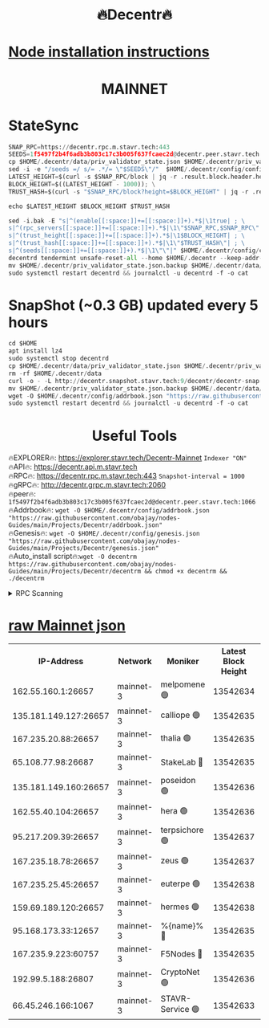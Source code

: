 <h1 align="center"> 🔥Decentr🔥</h1>

[Node installation instructions](https://github.com/obajay/nodes-Guides/tree/main/Projects/Decentr)
=
<h1 align="center"> MAINNET</h1>

# StateSync
```python
SNAP_RPC=https://decentr.rpc.m.stavr.tech:443
SEEDS=1f5497f2b4f6adb3b803c17c3b005f637fcaec2d@decentr.peer.stavr.tech:1066
cp $HOME/.decentr/data/priv_validator_state.json $HOME/.decentr/priv_validator_state.json.backup
sed -i -e "/seeds =/ s/= .*/= \"$SEEDS\"/"  $HOME/.decentr/config/config.toml
LATEST_HEIGHT=$(curl -s $SNAP_RPC/block | jq -r .result.block.header.height); \
BLOCK_HEIGHT=$((LATEST_HEIGHT - 1000)); \
TRUST_HASH=$(curl -s "$SNAP_RPC/block?height=$BLOCK_HEIGHT" | jq -r .result.block_id.hash)

echo $LATEST_HEIGHT $BLOCK_HEIGHT $TRUST_HASH

sed -i.bak -E "s|^(enable[[:space:]]+=[[:space:]]+).*$|\1true| ; \
s|^(rpc_servers[[:space:]]+=[[:space:]]+).*$|\1\"$SNAP_RPC,$SNAP_RPC\"| ; \
s|^(trust_height[[:space:]]+=[[:space:]]+).*$|\1$BLOCK_HEIGHT| ; \
s|^(trust_hash[[:space:]]+=[[:space:]]+).*$|\1\"$TRUST_HASH\"| ; \
s|^(seeds[[:space:]]+=[[:space:]]+).*$|\1\"\"|" $HOME/.decentr/config/config.toml
decentrd tendermint unsafe-reset-all --home $HOME/.decentr --keep-addr-book
mv $HOME/.decentr/priv_validator_state.json.backup $HOME/.decentr/data/priv_validator_state.json
sudo systemctl restart decentrd && journalctl -u decentrd -f -o cat
```
# SnapShot (~0.3 GB) updated every 5 hours
```python
cd $HOME
apt install lz4
sudo systemctl stop decentrd
cp $HOME/.decentr/data/priv_validator_state.json $HOME/.decentr/priv_validator_state.json.backup
rm -rf $HOME/.decentr/data
curl -o - -L http://decentr.snapshot.stavr.tech:9/decentr/decentr-snap.tar.lz4 | lz4 -c -d - | tar -x -C $HOME/.decentr --strip-components 2
mv $HOME/.decentr/priv_validator_state.json.backup $HOME/.decentr/data/priv_validator_state.json
wget -O $HOME/.decentr/config/addrbook.json "https://raw.githubusercontent.com/obajay/nodes-Guides/main/Projects/Decentr/addrbook.json"
sudo systemctl restart decentrd && journalctl -u decentrd -f -o cat
```

 <h1 align="center"> Useful Tools</h1>

🔥EXPLORER🔥:     https://explorer.stavr.tech/Decentr-Mainnet        `Indexer "ON"` \
🔥API🔥:          https://decentr.api.m.stavr.tech \
🔥RPC🔥:          https://decentr.rpc.m.stavr.tech:443              `Snapshot-interval = 1000` \
🔥gRPC🔥:         http://decentr.grpc.m.stavr.tech:2060 \
🔥peer🔥:         `1f5497f2b4f6adb3b803c17c3b005f637fcaec2d@decentr.peer.stavr.tech:1066` \
🔥Addrbook🔥:  `wget -O $HOME/.decentr/config/addrbook.json "https://raw.githubusercontent.com/obajay/nodes-Guides/main/Projects/Decentr/addrbook.json"` \
🔥Genesis🔥:  `wget -O $HOME/.decentr/config/genesis.json "https://raw.githubusercontent.com/obajay/nodes-Guides/main/Projects/Decentr/genesis.json"` \
🔥Auto_install script🔥:`wget -O decentrm https://raw.githubusercontent.com/obajay/nodes-Guides/main/Projects/Decentr/decentrm && chmod +x decentrm && ./decentrm`

<details>
<summary>RPC Scanning</summary>

<h2 align="center"> We scan nodes in real time every 4 hours. And we provide the final result of RPC endpoints.
We cannot influence the operation of these nodes in any way. </h2>


```python
If Voting Power is higher than 0 --> then the Node is a validator of the network and may be subject to attack and be a potential threat to the chain.
```
```python
We marked such validators with a red symbol
```

</details>

[raw Mainnet json](https://rpc-check.decentrm.stavr.tech/decentrm/rpc-decentrm-result.json)
=



<table><tr><th>IP-Address</th><th>Network</th><th>Moniker</th><th>Latest Block Height</th><th>Earliest Block Height</th><th>Catching Up</th><th>Tx Index</th><th>Voting Power</th><th>Scan Time</th></tr><tr><td>162.55.160.1:26657</td><td>mainnet-3</td><td>melpomene 🟢</td><td>13542634</td><td>1688950</td><td>False</td><td>on</td><td>0</td><td>2024-03-29T12:42:55.493964321UTC</td></tr><tr><td>135.181.149.127:26657</td><td>mainnet-3</td><td>calliope 🟢</td><td>13542635</td><td>1688950</td><td>False</td><td>on</td><td>0</td><td>2024-03-29T12:42:59.877891243UTC</td></tr><tr><td>167.235.20.88:26657</td><td>mainnet-3</td><td>thalia 🟢</td><td>13542635</td><td>1688950</td><td>False</td><td>on</td><td>0</td><td>2024-03-29T12:43:03.126814087UTC</td></tr><tr><td>65.108.77.98:26687</td><td>mainnet-3</td><td>StakeLab 🔴</td><td>13542635</td><td>1688950</td><td>False</td><td>on</td><td>5454584</td><td>2024-03-29T12:43:03.452432891UTC</td></tr><tr><td>135.181.149.160:26657</td><td>mainnet-3</td><td>poseidon 🟢</td><td>13542636</td><td>1688950</td><td>False</td><td>on</td><td>0</td><td>2024-03-29T12:43:06.406713232UTC</td></tr><tr><td>162.55.40.104:26657</td><td>mainnet-3</td><td>hera 🟢</td><td>13542636</td><td>1688950</td><td>False</td><td>on</td><td>0</td><td>2024-03-29T12:43:06.641381357UTC</td></tr><tr><td>95.217.209.39:26657</td><td>mainnet-3</td><td>terpsichore 🟢</td><td>13542637</td><td>1688950</td><td>False</td><td>on</td><td>0</td><td>2024-03-29T12:43:11.021052326UTC</td></tr><tr><td>167.235.18.78:26657</td><td>mainnet-3</td><td>zeus 🟢</td><td>13542637</td><td>1688950</td><td>False</td><td>on</td><td>0</td><td>2024-03-29T12:43:15.285360586UTC</td></tr><tr><td>167.235.25.45:26657</td><td>mainnet-3</td><td>euterpe 🟢</td><td>13542638</td><td>1688950</td><td>False</td><td>on</td><td>0</td><td>2024-03-29T12:43:17.539471847UTC</td></tr><tr><td>159.69.189.120:26657</td><td>mainnet-3</td><td>hermes 🟢</td><td>13542638</td><td>1688950</td><td>False</td><td>on</td><td>0</td><td>2024-03-29T12:43:19.794078857UTC</td></tr><tr><td>95.168.173.33:12657</td><td>mainnet-3</td><td>%{name}% 🔴</td><td>13542635</td><td>8964001</td><td>False</td><td>on</td><td>4281230</td><td>2024-03-29T12:43:00.659113125UTC</td></tr><tr><td>167.235.9.223:60757</td><td>mainnet-3</td><td>F5Nodes 🔴</td><td>13542635</td><td>12380001</td><td>False</td><td>off</td><td>562</td><td>2024-03-29T12:43:00.868477207UTC</td></tr><tr><td>192.99.5.188:26807</td><td>mainnet-3</td><td>CryptoNet 🟢</td><td>13542636</td><td>13242001</td><td>False</td><td>on</td><td>0</td><td>2024-03-29T12:43:06.087706531UTC</td></tr><tr><td>66.45.246.166:1067</td><td>mainnet-3</td><td>STAVR-Service 🟢</td><td>13542633</td><td>13541001</td><td>False</td><td>on</td><td>0</td><td>2024-03-29T12:43:00.409276686UTC</td></tr></table>
